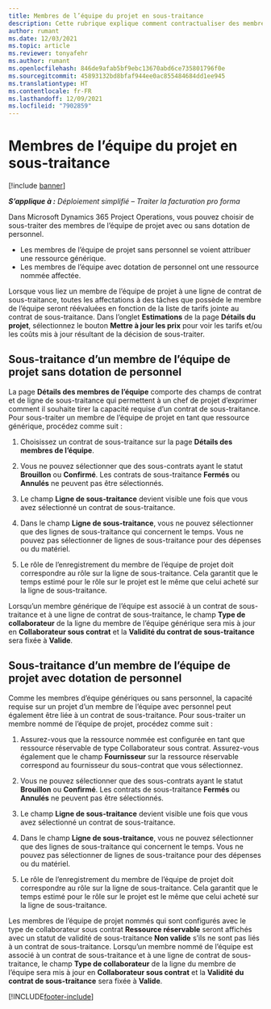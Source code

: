 ```yaml
---
title: Membres de l’équipe du projet en sous-traitance
description: Cette rubrique explique comment contractualiser des membres de l’équipe de projet dans Microsoft Dynamics 365 Project Operations.
author: rumant
ms.date: 12/03/2021
ms.topic: article
ms.reviewer: tonyafehr
ms.author: rumant
ms.openlocfilehash: 846de9afab5bf9ebc13670abd6ce735801796f0e
ms.sourcegitcommit: 45893132bd8bfaf944ee0ac855484684dd1ee945
ms.translationtype: HT
ms.contentlocale: fr-FR
ms.lasthandoff: 12/09/2021
ms.locfileid: "7902859"
---
```

# <a name="subcontracting-project-team-members"></a>Membres de l’équipe du projet en sous-traitance

[!include [banner](../../includes/dataverse-preview.md)]

_**S’applique à :** Déploiement simplifié – Traiter la facturation pro forma_

Dans Microsoft Dynamics 365 Project Operations, vous pouvez choisir de sous-traiter des membres de l’équipe de projet avec ou sans dotation de personnel.

- Les membres de l’équipe de projet sans personnel se voient attribuer une ressource générique.
- Les membres de l’équipe avec dotation de personnel ont une ressource nommée affectée.

Lorsque vous liez un membre de l’équipe de projet à une ligne de contrat de sous-traitance, toutes les affectations à des tâches que possède le membre de l’équipe seront réévaluées en fonction de la liste de tarifs jointe au contrat de sous-traitance.  Dans l’onglet **Estimations** de la page **Détails du projet**, sélectionnez le bouton **Mettre à jour les prix** pour voir les tarifs et/ou les coûts mis à jour résultant de la décision de sous-traiter. 

## <a name="subcontracting-an-unstaffed-project-team-member"></a>Sous-traitance d’un membre de l’équipe de projet sans dotation de personnel
La page **Détails des membres de l’équipe** comporte des champs de contrat et de ligne de sous-traitance qui permettent à un chef de projet d’exprimer comment il souhaite tirer la capacité requise d’un contrat de sous-traitance. Pour sous-traiter un membre de l’équipe de projet en tant que ressource générique, procédez comme suit :

1.  Choisissez un contrat de sous-traitance sur la page **Détails des membres de l’équipe**.

2.  Vous ne pouvez sélectionner que des sous-contrats ayant le statut **Brouillon** ou **Confirmé**. Les contrats de sous-traitance **Fermés** ou **Annulés** ne peuvent pas être sélectionnés. 

3.  Le champ **Ligne de sous-traitance** devient visible une fois que vous avez sélectionné un contrat de sous-traitance.

4.  Dans le champ **Ligne de sous-traitance**, vous ne pouvez sélectionner que des lignes de sous-traitance qui concernent le temps. Vous ne pouvez pas sélectionner de lignes de sous-traitance pour des dépenses ou du matériel.

5.  Le rôle de l’enregistrement du membre de l’équipe de projet doit correspondre au rôle sur la ligne de sous-traitance. Cela garantit que le temps estimé pour le rôle sur le projet est le même que celui acheté sur la ligne de sous-traitance. 

Lorsqu’un membre générique de l’équipe est associé à un contrat de sous-traitance et à une ligne de contrat de sous-traitance, le champ **Type de collaborateur** de la ligne du membre de l’équipe générique sera mis à jour en **Collaborateur sous contrat** et la **Validité du contrat de sous-traitance** sera fixée à **Valide**.

## <a name="subcontracting-a-staffed-project-team-member"></a>Sous-traitance d’un membre de l’équipe de projet avec dotation de personnel
Comme les membres d’équipe génériques ou sans personnel, la capacité requise sur un projet d’un membre de l’équipe avec personnel peut également être liée à un contrat de sous-traitance. Pour sous-traiter un membre nommé de l’équipe de projet, procédez comme suit :

1.  Assurez-vous que la ressource nommée est configurée en tant que ressource réservable de type Collaborateur sous contrat. Assurez-vous également que le champ **Fournisseur** sur la ressource réservable correspond au fournisseur du sous-contrat que vous sélectionnez. 

2.  Vous ne pouvez sélectionner que des sous-contrats ayant le statut **Brouillon** ou **Confirmé**. Les contrats de sous-traitance **Fermés** ou **Annulés** ne peuvent pas être sélectionnés. 

3.  Le champ **Ligne de sous-traitance** devient visible une fois que vous avez sélectionné un contrat de sous-traitance.

4.  Dans le champ **Ligne de sous-traitance**, vous ne pouvez sélectionner que des lignes de sous-traitance qui concernent le temps. Vous ne pouvez pas sélectionner de lignes de sous-traitance pour des dépenses ou du matériel.

5.  Le rôle de l’enregistrement du membre de l’équipe de projet doit correspondre au rôle sur la ligne de sous-traitance. Cela garantit que le temps estimé pour le rôle sur le projet est le même que celui acheté sur la ligne de sous-traitance. 

Les membres de l’équipe de projet nommés qui sont configurés avec le type de collaborateur sous contrat **Ressource réservable** seront affichés avec un statut de validité de sous-traitance **Non valide** s’ils ne sont pas liés à un contrat de sous-traitance. Lorsqu’un membre nommé de l’équipe est associé à un contrat de sous-traitance et à une ligne de contrat de sous-traitance, le champ **Type de collaborateur** de la ligne du membre de l’équipe sera mis à jour en **Collaborateur sous contrat** et la **Validité du contrat de sous-traitance** sera fixée à **Valide**.

[!INCLUDE[footer-include](../../includes/footer-banner.md)]
